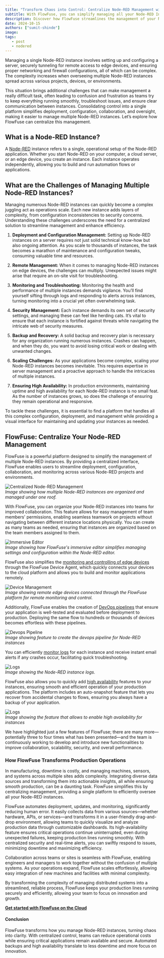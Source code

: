 ```yaml
---
title: "Transform Chaos into Control: Centralize Node-RED Management with FlowFuse"
subtitle: With FlowFuse, you can simplify managing all your Node-RED Instances
description: Discover how FlowFuse streamlines the management of your Node-RED instances from a single platform, transforming chaos into control for efficient operations and enhanced collaboration.
date: 2024-10-15
authors: ["sumit-shinde"]
image: 
tags:
   - post
   - nodered
---
```


Managing a single Node-RED instance involves setting up and configuring a server, securely tunneling for remote access to edge devices, and ensuring proper networking and firewall configurations, all of which can be complex. The complexity increases when overseeing multiple Node-RED instances spread across various projects, devices, or environments.
<!--more-->
This situation brings additional challenges that can make management a really difficult task, often leading to confusion and frustration as teams try to keep everything running smoothly, troubleshoot issues, and ensure clear communication between instances. Consolidating control into a single platform simplifies deployment, configuration, collaboration, and oversight, making it easier to manage multiple Node-RED instances. Let’s explore how FlowFuse can centralize this management.

## What is a Node-RED Instance?

A [Node-RED](/node-red/) instance refers to a single, operational setup of the Node-RED application. Whether you start Node-RED on your computer, a cloud server, or an edge device, you create an instance. Each instance operates independently, allowing you to build and run automation flows or applications.

## What are the Challenges of Managing Multiple Node-RED Instances?

Managing numerous Node-RED instances can quickly become a complex juggling act as operations scale. Each new instance adds layers of complexity, from configuration inconsistencies to security concerns. Understanding these challenges underscores the need for a centralized solution to streamline management and enhance efficiency.

1. **Deployment and Configuration Management:** Setting up Node-RED instances on a server requires not just solid technical know-how but also ongoing attention. As you scale to thousands of instances, the task becomes a marathon of maintenance and configuration tweaks, consuming valuable time and resources.

2. **Remote Management:** When it comes to managing Node-RED instances on edge devices, the challenges can multiply. Unexpected issues might arise that require an on-site visit for troubleshooting.

3. **Monitoring and Troubleshooting:** Monitoring the health and performance of multiple instances demands vigilance. You’ll find yourself sifting through logs and responding to alerts across instances, turning monitoring into a crucial yet often overwhelming task.

4. **Security Management:** Each instance demands its own set of security settings, and managing these can feel like herding cats. It’s vital to ensure that each instance is fortified against threats while navigating the intricate web of security measures.

5. **Backup and Recovery:** A solid backup and recovery plan is necessary for any organization running numerous instances. Crashes can happen, and when they do, you want to avoid losing critical work or dealing with unwanted changes.

6. **Scaling Challenges:** As your applications become complex, scaling your Node-RED instances becomes inevitable. This requires expertise in server management and a proactive approach to handle the intricacies of multiple instances.

7. **Ensuring High Availability:** In production environments, maintaining uptime and high availability for each Node-RED instance is no small feat. As the number of instances grows, so does the challenge of ensuring they remain operational and responsive.

To tackle these challenges, it is essential to find a platform that handles all this complex configuration, deployment, and management while providing a visual interface for maintaining and updating your instances as needed.

## FlowFuse: Centralize Your Node-RED Management

FlowFuse is a powerful platform designed to simplify the management of multiple Node-RED instances. By providing a centralized interface, FlowFuse enables users to streamline deployment, configuration, collaboration, and monitoring across various Node-RED projects and environments.

![Centralized Node-RED Management](./images/instances.png)  
*Image showing how multiple Node-RED instances are organized and managed under one roof.*

With FlowFuse, you can organize your Node-RED instances into teams for improved collaboration. This feature allows for easy management of team members' permissions, enabling seamless teamwork on projects without navigating between different instance locations physically. You can create as many teams as needed, ensuring that instances are organized based on the team members assigned to them.

![Immersive Editor](./images/imersive-editor.png)  
*Image showing how FlowFuse's immersive editor simplifies managing settings and configuration within the Node-RED editor.*

FlowFuse also simplifies the [monitoring and controlling of edge devices](/solutions/device-management/) through the FlowFuse Device Agent, which quickly connects your devices to the cloud platform and allows you to build and monitor applications remotely.

![Device Management](./images/devices.png)  
*Image showing remote edge devices connected through the FlowFuse platform for remote monitoring and control.*

Additionally, FlowFuse enables the creation of [DevOps pipelines](/blog/2024/10/how-to-build-automate-devops-pipelines-node-red-deployments/) that ensure your application is well-tested and evaluated before deployment to production. Deploying the same flow to hundreds or thousands of devices becomes effortless with these pipelines.

![Devops Pipeline](./images/devops.png)  
*Image showing feature to create the devops pipeline for Node-RED instances*

You can efficiently [monitor logs](/docs/user/logs/#logs) for each instance and receive instant email alerts if any crashes occur, facilitating quick troubleshooting.

![Logs](./images/log.png)  
*Image showing the Node-RED instance logs.*

FlowFuse also allows you to quickly add [high availability](/docs/user/high-availability/) features to your instances, ensuring smooth and efficient operation of your production applications. The platform includes an auto-snapshot feature that lets you recover from accidental changes to flows, ensuring you always have a backup of your application.

![Logs](./images/high-availablity.png)  
*Image showing the feature that allows to enable high availability for instances*

We have highlighted just a few features of FlowFuse; there are many more—potentially three to four times what has been presented—and the team is continuously working to develop and introduce new functionalities to improve collaboration, scalability, security, and overall performance.

### How FlowFuse Transforms Production Operations

In manufacturing, downtime is costly, and managing machines, sensors, and systems across multiple sites adds complexity. Integrating diverse data sources and transforming them into actionable insights, all while ensuring smooth production, can be a daunting task. FlowFuse simplifies this by centralizing management, providing a single platform to efficiently oversee all your Node-RED instances.

FlowFuse automates deployment, updates, and monitoring, significantly reducing human error. It easily collects data from various sources—whether hardware, APIs, or services—and transforms it in a user-friendly drag-and-drop environment, allowing teams to quickly visualize and analyze production data through customizable dashboards. Its high-availability feature ensures critical operations continue uninterrupted, even during unexpected failures, keeping production lines running smoothly. With centralized security and real-time alerts, you can swiftly respond to issues, minimizing downtime and maximizing efficiency.

Collaboration across teams or sites is seamless with FlowFuse, enabling engineers and managers to work together without the confusion of multiple systems. As your operations expand, FlowFuse scales effortlessly, allowing easy integration of new machines and facilities with minimal complexity.

By transforming the complexity of managing distributed systems into a streamlined, reliable process, FlowFuse keeps your production lines running securely and efficiently, allowing your team to focus on innovation and growth.

[**Get started with FlowFuse on the Cloud**](https://app.flowfuse.com/account/create/)

#### Conclusion

FlowFuse transforms how you manage Node-RED instances, turning chaos into clarity. With centralized control, teams can reduce operational costs while ensuring critical applications remain available and secure. Automated backups and high availability translate to less downtime and more focus on innovation. 
